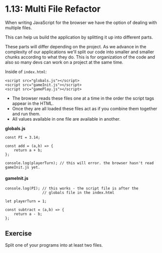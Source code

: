 # 1.13: Multi File Refactor

When writing JavaScript for the browser we have the option of dealing with multiple files.

This can help us build the application by splitting it up into different parts.

These parts will differ depending on the project. As we advance in the complexity of our applications we'll split our code into smaller and smaller chunks according to what they do. This is for organization of the code and also so many devs can work on a project at the same time.

Inside of `index.html`:

```text
<script src="globals.js"></script>
<script src="gameInit.js"></script>
<script src="gamePlay.js"></script>
```

* The browser reads these files one at a time in the order the script tags appear in the HTML.
* Once they are all loaded these files act as if you combine them together and run them.
* All values available in one file are available in another.

**globals.js**

```text
const PI = 3.14;

const add = (a,b) => {
    return a + b;
};

console.log(playerTurn); // this will error. the browser hasn't read gameInit.js yet.
```

#### gameInit.js

```text
console.log(PI); // this works - the script file is after the
                 // globals file in the index.html

let playerTurn = 1;

const subtract = (a,b) => {
    return a - b;
};
```

## Exercise

Split one of your programs into at least two files.

